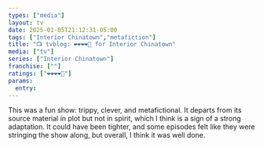 ```yaml
---
types: ["media"]
layout: tv
date: 2025-01-05T21:12:31-05:00
tags: ["Interior Chinatown","metafiction"]
title: "📺 tvblog: ❤️❤️❤️❤️🖤 for Interior Chinatown"
media: ["tv"]
series: ["Interior Chinatown"]
franchise: [""]
ratings: ["❤️❤️❤️❤️🖤"]
params:
  entry:
---
```

This was a fun show: trippy, clever, and metafictional. It departs from its source material in plot but not in spirit, which I think is a sign of a strong adaptation. It could have been tighter, and some episodes felt like they were stringing the show along, but overall, I think it was well done.
